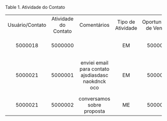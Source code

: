 <div id="d159253e1" class="table">

<div class="table-title">

Table 1. Atividade do
Contato

</div>

<div class="table-contents">

|                 |                      |                                                    |                   |                        |                                                    |                       |          |                         |                       |
| :-------------: | :------------------: | :------------------------------------------------: | :---------------: | :--------------------: | :------------------------------------------------: | :-------------------: | :------: | :---------------------: | :-------------------: |
| Usuário/Contato | Atividade do Contato |                    Comentários                     | Tipo de Atividade | Oportunidade de Vendas |                     Descrição                      |      Data Final       | Completo | Representante de Vendas |    Data de Início     |
|     5000018     |       5000000        |                                                    |        EM         |        5000000         |                     1º contato                     |                       |  false   |                         | 2018-01-18 10:07:47.0 |
|     5000021     |       5000001        | enviei email para contato ajsdiasdasc naokdnck oco |        EM         |        5000002         | enviei email para contato ajsdiasdasc naokdnck oco | 2018-02-02 00:00:00.0 |  false   |                         | 2018-01-30 11:12:16.0 |
|     5000021     |       5000002        |             conversamos sobre proposta             |        ME         |        5000002         |                      Reunião                       | 2018-01-30 00:00:00.0 |  false   |                         | 2018-01-30 11:15:26.0 |

</div>

</div>
